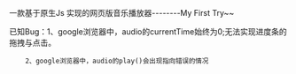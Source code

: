 
一款基于原生Js 实现的网页版音乐播放器--------My First Try~~

已知Bug：1、google浏览器中，audio的currentTime始终为0;无法实现进度条的拖拽与点击。
        
        
        
        2、google浏览器中，audio的play()会出现指向错误的情况
